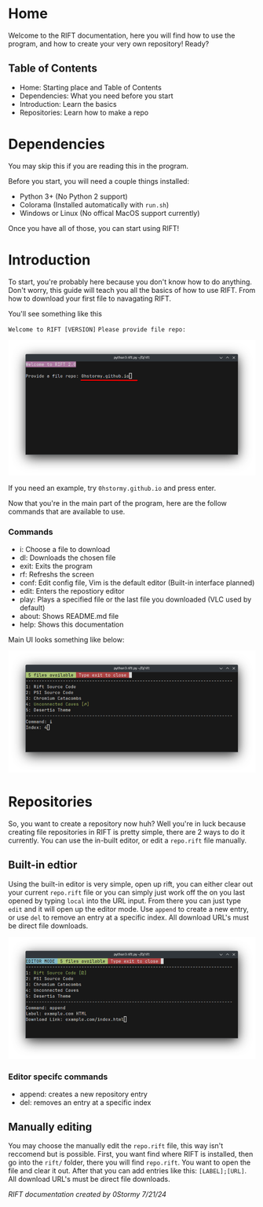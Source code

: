 # Home

Welcome to the RIFT documentation, here you will find how to use the program, and how to create your very own repository! Ready?

## Table of Contents

* Home: Starting place and Table of Contents
* Dependencies: What you need before you start
* Introduction: Learn the basics
* Repositories: Learn how to make a repo

# Dependencies

You may skip this if you are reading this in the program.

Before you start, you will need a couple things installed:

* Python 3+ (No Python 2 support)
* Colorama (Installed automatically with `run.sh`)
* Windows or Linux (No offical MacOS support currently)

Once you have all of those, you can start using RIFT!

# Introduction

To start, you're probably here because you don't know how to do anything. Don't worry, this guide will teach you all the basics of how to use RIFT. From how to download your first file to navagating RIFT.

You'll see something like this

`Welcome to RIFT [VERSION]`
`Please provide file repo:`

![RIFT URL Screen](rift/docs/welcomescreen.png)

If you need an example, try `0hstormy.github.io` and press enter.

Now that you're in the main part of the program, here are the follow commands that are available to use.

### Commands

* i: Choose a file to download
* dl: Downloads the chosen file
* exit: Exits the program
* rf: Refreshs the screen
* conf: Edit config file, Vim is the default editor (Built-in interface planned)
* edit: Enters the repostiory editor
* play: Plays a specified file or the last file you downloaded (VLC used by default)
* about: Shows README.md file
* help: Shows this documentation

Main UI looks something like below:

![RIFT UI](rift/docs/mainui.png)

# Repositories

So, you want to create a repository now huh? Well you're in luck because creating file repositories in RIFT is pretty simple, there are 2 ways to do it currently. You can use the in-built editor, or edit a `repo.rift` file manually.

## Built-in edtior

Using the built-in editor is very simple, open up rift, you can either clear out your current `repo.rift` file or you can simply just work off the on you last opened by typing `local` into the URL input. From there you can just type `edit` and it will open up the editor mode. Use `append` to create a new entry, or use `del` to remove an entry at a specific index. All download URL's must be direct file downloads.

![RIFT UI](rift/docs/editorui.png)

### Editor specifc commands

* append: creates a new repository entry
* del: removes an entry at a specific index

## Manually editing

You may choose the manually edit the `repo.rift` file, this way isn't reccomend but is possible. First, you want find where RIFT is installed, then go into the `rift/` folder, there you will find `repo.rift`. You want to open the file and clear it out. After that you can add entries like this: `[LABEL];[URL]`. All download URL's must be direct file downloads.

*RIFT documentation created by 0Stormy 7/21/24*